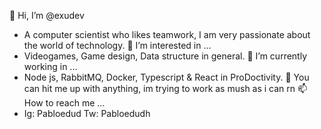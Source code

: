 👋 Hi, I’m @exudev
- A computer scientist who likes teamwork, I am very passionate about the world of technology.
  👀 I’m interested in ...
- Videogames, Game design, Data structure in general.
  🌱 I’m currently working in ...
- Node js, RabbitMQ, Docker, Typescript & React in ProDoctivity.
  💞️  You can hit me up with anything, im trying to work as mush as i can rn
  📫 How to reach me ...
- Ig: Pabloedud Tw: Pabloedudh
